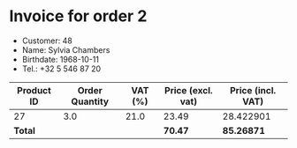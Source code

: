 # Invoice for order 2

- Customer: 48
- Name: Sylvia Chambers
- Birthdate: 1968-10-11
- Tel.: +32 5 546 87 20

| Product ID | Order Quantity | VAT (%) | Price (excl. vat) | Price (incl. VAT) |
|------------|----------------|---------|-------------------|-------------------|
| 27 | 3.0 | 21.0 | 23.49 | 28.422901 |
| **Total** |                 |         | **70.47**| **85.26871** |


